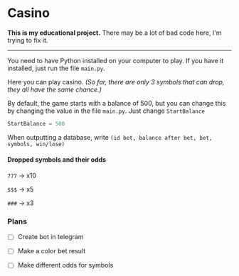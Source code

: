 # Casino
**This is my educational project.** There may be a lot of bad code here, I'm trying to fix it.
___

You need to have Python installed on your computer to play. If you have it installed, just run the file `main.py`.

Here you can play casino. *(So far, there are only 3 symbols that can drop, they all have the same chance.)*

By default, the game starts with a balance of 500, but you can change this by changing the value in the file `main.py`. Just change `StartBalance`
``` python
StartBalance = 500
```

When outputting a database, write `(id bet, balance after bet, bet, symbols, win/lose)`

#### Dropped symbols and their odds
`777` -> x10

`$$$` -> x5

`###` -> x3

### Plans
 - [ ] Create bot in telegram
 - [ ] Make a color bet result
 - [ ] Make different odds for symbols

